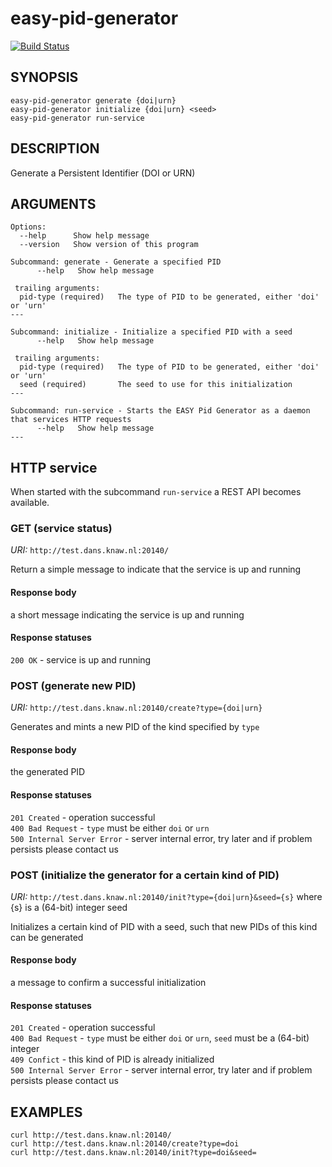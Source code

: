 easy-pid-generator
==================
[![Build Status](https://travis-ci.org/DANS-KNAW/easy-pid-generator.png?branch=master)](https://travis-ci.org/DANS-KNAW/easy-pid-generator)

SYNOPSIS
--------

    easy-pid-generator generate {doi|urn}
    easy-pid-generator initialize {doi|urn} <seed>
    easy-pid-generator run-service


DESCRIPTION
-----------

Generate a Persistent Identifier (DOI or URN)


ARGUMENTS
---------

    Options:
      --help      Show help message
      --version   Show version of this program
    
    Subcommand: generate - Generate a specified PID
          --help   Show help message
    
     trailing arguments:
      pid-type (required)   The type of PID to be generated, either 'doi' or 'urn'
    ---
    
    Subcommand: initialize - Initialize a specified PID with a seed
          --help   Show help message
    
     trailing arguments:
      pid-type (required)   The type of PID to be generated, either 'doi' or 'urn'
      seed (required)       The seed to use for this initialization
    ---
    
    Subcommand: run-service - Starts the EASY Pid Generator as a daemon that services HTTP requests
          --help   Show help message
    ---


HTTP service
------------

When started with the subcommand `run-service` a REST API becomes available.

### GET (service status)
_URI:_ `http://test.dans.knaw.nl:20140/`

Return a simple message to indicate that the service is up and running

#### Response body
a short message indicating the service is up and running

#### Response statuses
`200 OK` - service is up and running


### POST (generate new PID)
_URI:_ `http://test.dans.knaw.nl:20140/create?type={doi|urn}`

Generates and mints a new PID of the kind specified by `type`

#### Response body
the generated PID

#### Response statuses
`201 Created` - operation successful<br>
`400 Bad Request` - `type` must be either `doi` or `urn`<br>
`500 Internal Server Error` - server internal error, try later and if problem persists please contact us


### POST (initialize the generator for a certain kind of PID)
_URI:_ `http://test.dans.knaw.nl:20140/init?type={doi|urn}&seed={s}` where {s} is a (64-bit) integer seed

Initializes a certain kind of PID with a seed, such that new PIDs of this kind can be generated

#### Response body
a message to confirm a successful initialization

#### Response statuses
`201 Created` - operation successful<br>
`400 Bad Request` - `type` must be either `doi` or `urn`, `seed` must be a (64-bit) integer<br>
`409 Confict` - this kind of PID is already initialized<br>
`500 Internal Server Error` - server internal error, try later and if problem persists please contact us


EXAMPLES
--------

    curl http://test.dans.knaw.nl:20140/
    curl http://test.dans.knaw.nl:20140/create?type=doi
    curl http://test.dans.knaw.nl:20140/init?type=doi&seed=
